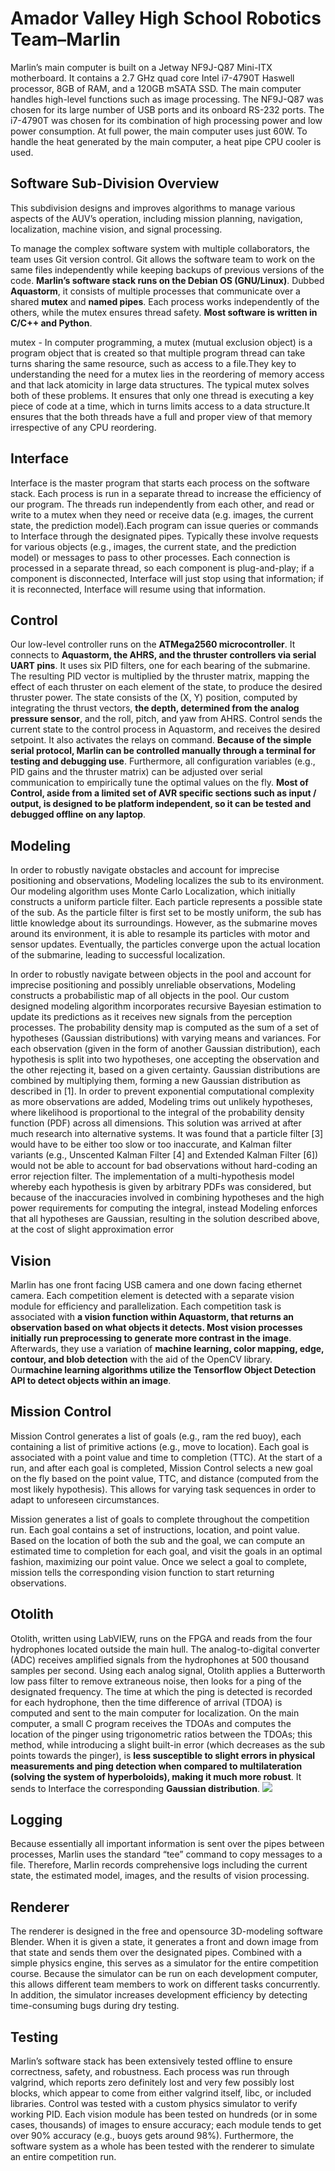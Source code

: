 # Amador Valley High School Robotics Team–Marlin

Marlin’s main computer is built on a Jetway
NF9J-Q87 Mini-ITX motherboard. It contains a 2.7
GHz quad core Intel i7-4790T Haswell processor, 8GB
of RAM, and a 120GB mSATA SSD. The main computer handles high-level functions such as image processing. The NF9J-Q87 was chosen for its large number of
USB ports and its onboard RS-232 ports. The i7-4790T
was chosen for its combination of high processing power and low power consumption. At full power, the main
computer uses just 60W. To handle the heat generated
by the main computer, a heat pipe CPU cooler is used.

## Software Sub-Division Overview
 This subdivision designs and improves algorithms to manage various aspects of the AUV’s operation, including mission planning, navigation, localization, machine vision, and signal processing.
 
 To manage the complex software system with multiple collaborators, the team uses Git version control. Git allows the software team to work on the same files independently while keeping backups of previous versions of the code. **Marlin’s software stack runs on the Debian OS (GNU/Linux)**. Dubbed **Aquastorm**, it consists of multiple processes that communicate over a shared **mutex** and **named pipes**. Each process works independently of the others, while the mutex ensures thread safety. **Most software is written in C/C++ and Python**.
 
 mutex - In computer programming, a mutex (mutual exclusion object) is a program object that is created so that multiple program thread can take turns sharing the same resource, such as access to a file.They key to understanding the need for a mutex lies in the reordering of memory access and that lack atomicity in large data structures. The typical mutex solves both of these problems. It ensures that only one thread is executing a key piece of code at a time, which in turns limits access to a data structure.It ensures that the both threads have a full and proper view of that memory irrespective of any CPU reordering.

## Interface
Interface is the master program that starts each process on the software stack. Each process is run in a separate thread to increase the efficiency of our program. The threads run independently from each other, and read or write to a mutex when they need or receive data (e.g. images, the current state, the prediction model).Each program can issue queries or commands to Interface through the designated pipes. Typically these involve requests for various objects (e.g.,
images, the current state, and the prediction model) or
messages to pass to other processes. Each connection
is processed in a separate thread, so each component is
plug-and-play; if a component is disconnected, Interface
will just stop using that information; if it is reconnected,
Interface will resume using that information.

## Control
Our low-level controller runs on the **ATMega2560 microcontroller**. It connects to **Aquastorm, the AHRS, and the thruster controllers via serial UART pins**. It uses six PID filters, one for each bearing of the submarine. The resulting PID vector is multiplied by the thruster matrix, mapping the effect of each thruster on each element of the state, to produce the desired thruster power. The state consists of the (X, Y) position, computed by integrating the thrust vectors, **the depth, determined from the analog pressure sensor**, and the roll, pitch, and yaw from AHRS. Control sends the current state to the control process in Aquastorm, and receives the desired setpoint. It also activates the relays on command. **Because of the simple serial protocol, Marlin can be controlled manually through a terminal for testing and debugging use**. Furthermore, all configuration variables (e.g., PID gains and the thruster matrix) can be adjusted over serial communication to empirically tune the optimal values on the fly. **Most of Control, aside from a limited set of AVR specific sections such as input / output, is designed to be platform independent, so it can be tested and debugged offline on any laptop**.

## Modeling
In order to robustly navigate obstacles and account for imprecise positioning and observations, Modeling localizes the sub to its environment. Our modeling algorithm uses Monte Carlo Localization, which initially constructs a uniform particle filter. Each particle represents a possible state of the sub. As the particle filter is first set to be mostly uniform, the sub has little knowledge about its surroundings. However, as the submarine moves around its environment, it is able to resample its particles with motor and sensor updates. Eventually, the particles converge upon the actual location of the submarine, leading to successful localization.


In order to robustly navigate between objects
in the pool and account for imprecise positioning and
possibly unreliable observations, Modeling constructs
a probabilistic map of all objects in the pool. Our custom designed modeling algorithm incorporates recursive Bayesian estimation to update its predictions as
it receives new signals from the perception processes.
The probability density map is computed as the sum of a
set of hypotheses (Gaussian distributions) with varying
means and variances. For each observation (given in the
form of another Gaussian distribution), each hypothesis
is split into two hypotheses, one accepting the observation and the other rejecting it, based on a given certainty. Gaussian distributions are combined by multiplying
them, forming a new Gaussian distribution as described
in [1]. In order to prevent exponential computational
complexity as more observations are added, Modeling
trims out unlikely hypotheses, where likelihood is proportional to the integral of the probability density function (PDF) across all dimensions.
This solution was arrived at after much research
into alternative systems. It was found that a particle filter
[3] would have to be either too slow or too inaccurate,
and Kalman filter variants (e.g., Unscented Kalman Filter [4] and Extended Kalman Filter [6]) would not be
able to account for bad observations without hard-coding an error rejection filter. The implementation of a
multi-hypothesis model whereby each hypothesis is given by arbitrary PDFs was considered, but because of the
inaccuracies involved in combining hypotheses and the
high power requirements for computing the integral, instead Modeling enforces that all hypotheses are Gaussian, resulting in the solution described above, at the cost
of slight approximation error

## Vision
Marlin has one front facing USB camera and one down facing ethernet camera. Each competition element is detected with a separate vision module for efficiency
and parallelization. Each competition task is associated with **a vision function within Aquastorm, that returns an observation based on what objects it detects. Most vision processes initially run preprocessing to generate more contrast in the image**. Afterwards, they use a variation of **machine learning, color mapping, edge, contour, and blob detection** with the aid of the OpenCV library. Our**machine learning algorithms utilize the Tensorflow Object Detection API to detect objects within an image**.

## Mission Control
Mission Control generates a list of goals (e.g., ram
the red buoy), each containing a list of primitive actions
(e.g., move to location). Each goal is associated with a
point value and time to completion (TTC). At the start of
a run, and after each goal is completed, Mission Control
selects a new goal on the fly based on the point value,
TTC, and distance (computed from the most likely hypothesis). This allows for varying task sequences in order to adapt to unforeseen circumstances.


Mission generates a list of goals to complete throughout the competition run. Each goal contains a set of instructions, location, and point value. Based on the location of both the sub and the goal, we can compute an estimated time to completion for each goal, and visit the goals in an optimal fashion, maximizing our point value. Once we select a goal to complete, mission tells the corresponding vision function to start returning observations.

## Otolith
Otolith, written using LabVIEW, runs on the FPGA and reads from the four hydrophones located outside the main hull. The analog-to-digital converter (ADC) receives amplified signals from the hydrophones at 500 thousand samples per second. Using each analog signal, Otolith applies a Butterworth low pass filter to remove extraneous noise, then looks for a ping of the designated frequency. The time at which the ping is detected is recorded for each hydrophone, then the time difference of arrival (TDOA) is computed and sent to the main computer for localization. On the main computer, a small C program receives the TDOAs and computes the location of the pinger using trigonometric ratios between the TDOAs; this method, while introducing a slight built-in error (which decreases as the sub points towards the pinger), is **less susceptible to slight errors in physical measurements and ping detection when compared to multilateration (solving the system of hyperboloids), making it much more robust**. It sends to Interface the corresponding **Gaussian distribution**.
![](http://www.avbotz.com/images/otolith.png)

## Logging
Because essentially all important information
is sent over the pipes between processes, Marlin uses
the standard “tee” command to copy messages to a file.
Therefore, Marlin records comprehensive logs including
the current state, the estimated model, images, and the
results of vision processing.

## Renderer
The renderer is designed in the free and opensource 3D-modeling software Blender. When it is given a state, it generates a front and down image from that
state and sends them over the designated pipes. Combined with a simple physics engine, this serves as a
simulator for the entire competition course. Because the
simulator can be run on each development computer, this allows different team members to work on different
tasks concurrently. In addition, the simulator increases
development efficiency by detecting time-consuming
bugs during dry testing.

## Testing
Marlin’s software stack has been
extensively tested offline to ensure correctness, safety,
and robustness. Each process was run through valgrind,
which reports zero definitely lost and very few possibly
lost blocks, which appear to come from either valgrind
itself, libc, or included libraries. Control was tested with
a custom physics simulator to verify working PID. Each
vision module has been tested on hundreds (or in some
cases, thousands) of images to ensure accuracy; each
module tends to get over 90% accuracy (e.g., buoys gets
around 98%). Furthermore, the software system as a
whole has been tested with the renderer to simulate an
entire competition run.
